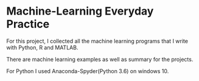 # Machine-Learning Everyday Practice
For this project, I collected all the machine learning programs that I write with Python, R and MATLAB. 

There are machine learning examples as well as summary for the projects.

For Python I used Anaconda-Spyder(Python 3.6) on windows 10. 
